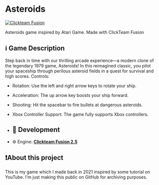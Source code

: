 # Asteroids
[![Clickteam Fusion](https://img.shields.io/badge/Clickteam%20Fusion-2.5-blue?logo=cplusplus)](https://github.com/topics/clickteam-fusion)

Asteroids game inspired by Atari Game. Made with ClickTeam Fusion

## ℹ️ Game Description
Step back in time with our thrilling arcade experience—a modern clone of the legendary 1979 game, Asteroids! In this reimagined classic, you pilot your spaceship through perilous asteroid fields in a quest for survival and high scores.
Controls:
- Rotation: Use the left and right arrow keys to rotate your ship.
- Acceleration: The up arrow key boosts your ship forward.
- Shooting: Hit the spacebar to fire bullets at dangerous asteroids.
- Xbox Controller Support: The game fully supports Xbox controllers.

- ## 🚀 Development
- ⚙️ Engine: [**Clickteam Fusion 2.5**](https://www.clickteam.com/clickteam-fusion-2-5)

## ❗About this project
This is my game which I made back in 2021 inspired by some tutorial on YouTube. I'm just making this public on GitHub for archiving purposes.
